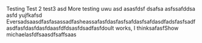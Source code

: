 Testing
Test 2
test3
asd
More testing uwu
asd
asasfdsf
dsafsa
asfssafddsa
asfd
yujfkafsd
EversadsaasdfasfasassadfasheassafasfdasfasfsafdasfsafdasdfadsfasfsadfasdfasfdasfdasfdaasfdfdsasfdsadfasfdouIt works, I thinksafasfShow michaelasfdfsaasdfsaffsaas